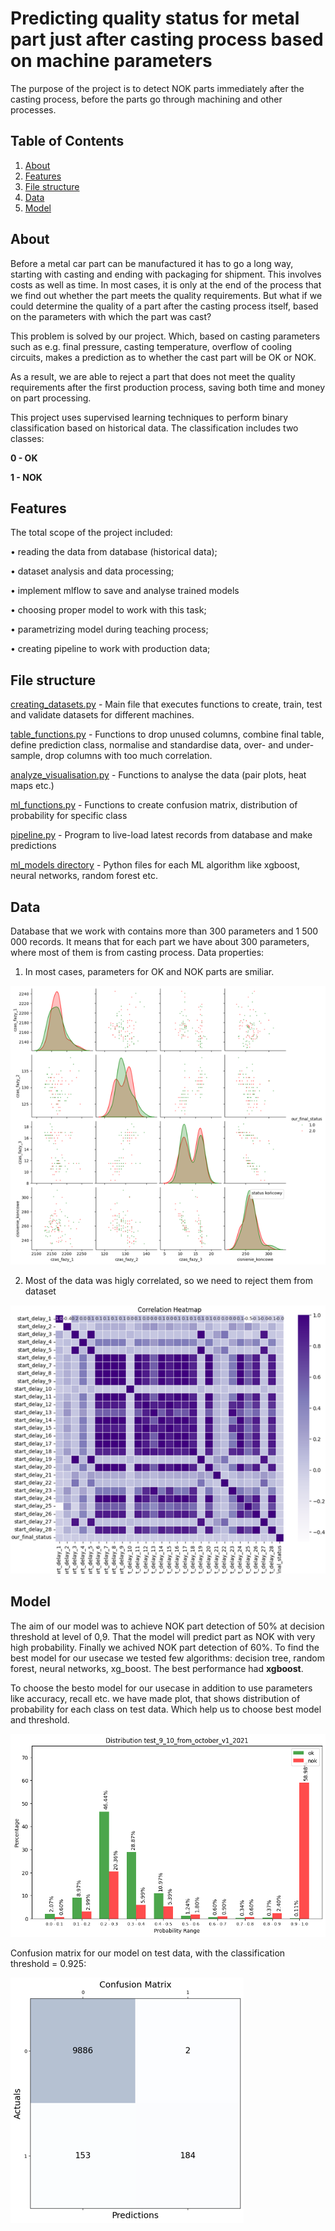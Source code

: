 # Predicting quality status for metal part just after casting process based on machine parameters

The purpose of the project is to detect NOK parts immediately after the casting process, before the parts go through machining and other processes.

## Table of Contents

1. [About](#about)
2. [Features](#features)
3. [File structure](#file-structure)
4. [Data](#data)
5. [Model](#model)

## About

Before a metal car part can be manufactured it has to go a long way, starting with casting and ending with packaging for shipment. This involves costs as well as time.  In most cases, it is only at the end of the process that we find out whether the part meets the quality requirements. But what if we could determine the quality of a part after the casting process itself, based on the parameters with which the part was cast?  

This problem is solved by our project. Which, based on casting parameters such as e.g. final pressure, casting temperature, overflow of cooling circuits, makes a prediction as to whether the cast part will be OK or NOK. 

As a result, we are able to reject a part that does not meet the quality requirements after the first production process, saving both time and money on part processing.

This project uses supervised learning techniques to perform binary classification based on historical data. The classification includes two classes: 

**0 - OK**

**1 - NOK**

## Features

The total scope of the project included:

• reading the data from database (historical data);

• dataset analysis and data processing;

• implement mlflow to save and analyse trained models

• choosing proper model to work with this task;

• parametrizing model during teaching process;

• creating pipeline to work with production data;


## File structure

[creating_datasets.py](src/creating_datasets.py) - Main file that executes functions to create, train, test and validate datasets for different machines.

[table_functions.py](src/table_functions.py) - Functions to drop unused columns, combine final table, define prediction class, normalise and standardise data, over- and under-sample, drop columns with too much correlation.

[analyze_visualisation.py](src/analyze_visualisation.py) - Functions to analyse the data (pair plots, heat maps etc.)

[ml_functions.py](src/ml_functions.py) - Functions to create confusion matrix, distribution of probability for specific class

[pipeline.py](src/pipeline.py) - Program to live-load latest records from database and make predictions

[ml_models directory](src/ml_models) - Python files for each ML algorithm like xgboost, neural networks, random forest etc.

## Data

Database that we work with contains more than 300 parameters and 1 500 000 records. It means that for each part we have about 300 parameters, where most of them is from casting process.
Data properties:

1. In most cases, parameters for OK and NOK parts are smiliar.

![Pairplot](src/plots/pairplot.png)

2. Most of the data was higly correlated, so we need to reject them from dataset

![Correlation heatmap](src/plots/corr_heatmap.png)

## Model

The aim of our model was to achieve NOK part detection of 50% at decision threshold at level of 0,9. That the model will predict part as NOK with very high probability. Finally we achived NOK part detection of 60%. To find the best model for our usecase we tested few algorithms: decision tree, random forest, neural networks, xg_boost. The best performance had **xgboost**.

To choose the besto model for our usecase in addition to use parameters like accuracy, recall etc. we have made plot, that shows distribution of probability for each class on test data. Which help us to choose best model and threshold.

![Distribution of probability](src/plots/slupki.png)

Confusion matrix for our model on test data, with the classification threshold = 0.925: 

![Confusion matrix](src/plots/conf_matrix.png)


